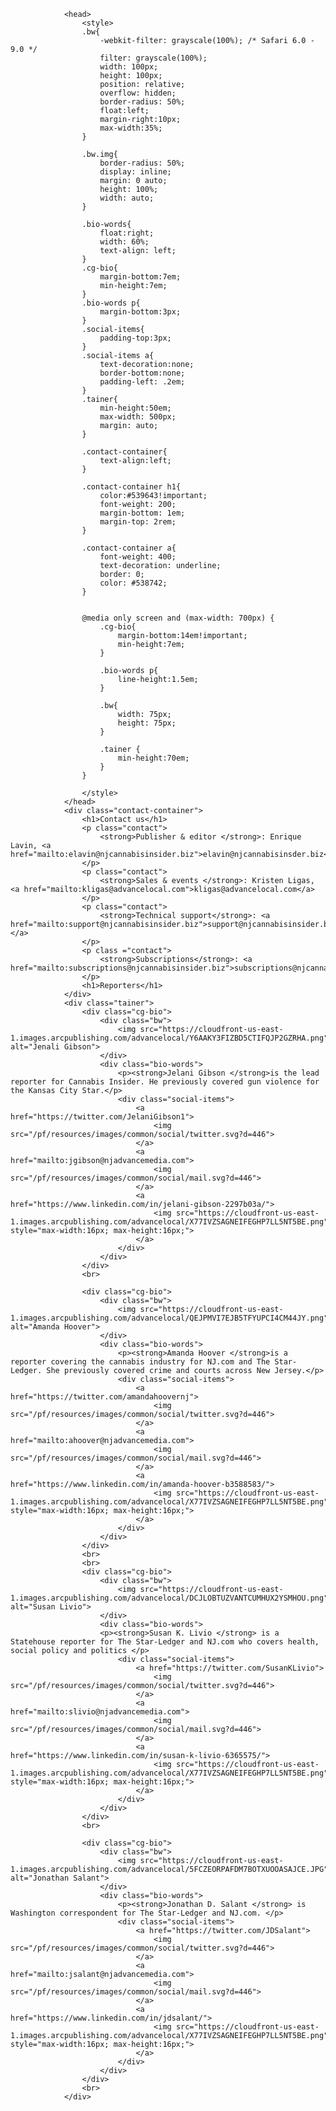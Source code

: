                 <head>
                    <style>
                    .bw{
                        -webkit-filter: grayscale(100%); /* Safari 6.0 - 9.0 */
                        filter: grayscale(100%);
                        width: 100px;
                        height: 100px;
                        position: relative;
                        overflow: hidden;
                        border-radius: 50%;
                        float:left;
                        margin-right:10px;
                        max-width:35%;
                    }
                        
                    .bw.img{
                        border-radius: 50%;
                        display: inline;
                        margin: 0 auto;
                        height: 100%;
                        width: auto;
                    }

                    .bio-words{
                        float:right;
                        width: 60%;
                        text-align: left;
                    }
                    .cg-bio{
                        margin-bottom:7em;
                        min-height:7em;
                    }
                    .bio-words p{
                        margin-bottom:3px;
                    }
                    .social-items{
                        padding-top:3px;
                    }
                    .social-items a{
                        text-decoration:none;
                        border-bottom:none;
                        padding-left: .2em;
                    }
                    .tainer{
                        min-height:50em;
                        max-width: 500px;
                        margin: auto;
                    }

                    .contact-container{
                        text-align:left;
                    }

                    .contact-container h1{
                        color:#539643!important;
                        font-weight: 200;
                        margin-bottom: 1em;
                        margin-top: 2rem;
                    }

                    .contact-container a{
                        font-weight: 400;
                        text-decoration: underline;
                        border: 0;
                        color: #538742;
                    }


                    @media only screen and (max-width: 700px) {
                        .cg-bio{
                            margin-bottom:14em!important;
                            min-height:7em;
                        }
                        
                        .bio-words p{
                            line-height:1.5em;
                        }
                        
                        .bw{
                            width: 75px;
                            height: 75px;
                        }
                        
                        .tainer {
                            min-height:70em;
                        }
                    }

                    </style>
                </head>
                <div class="contact-container">
                    <h1>Contact us</h1>
                    <p class="contact">
                        <strong>Publisher & editor </strong>: Enrique Lavin, <a href="mailto:elavin@njcannabisinsider.biz">elavin@njcannabisinsder.biz</a>
                    </p>
                    <p class="contact">
                        <strong>Sales & events </strong>: Kristen Ligas, <a href="mailto:kligas@advancelocal.com">kligas@advancelocal.com</a>
                    </p>
                    <p class="contact">
                        <strong>Technical support</strong>: <a href="mailto:support@njcannabisinsider.biz">support@njcannabisinsider.biz </a>
                    </p>
                    <p class ="contact">
                        <strong>Subscriptions</strong>: <a href="mailto:subscriptions@njcannabisinsider.biz">subscriptions@njcannabisinsider.biz</a>
                    </p>
                    <h1>Reporters</h1>
                </div>
                <div class="tainer">
                    <div class="cg-bio">
                        <div class="bw">
                            <img src="https://cloudfront-us-east-1.images.arcpublishing.com/advancelocal/Y6AAKY3FIZBD5CTIFQJP2GZRHA.png" alt="Jenali Gibson">
                        </div>
                        <div class="bio-words">
                            <p><strong>Jelani Gibson </strong>is the lead reporter for Cannabis Insider. He previously covered gun violence for the Kansas City Star.</p>
                            <div class="social-items">
                                <a href="https://twitter.com/JelaniGibson1">
                                    <img src="/pf/resources/images/common/social/twitter.svg?d=446">
                                </a>
                                <a href="mailto:jgibson@njadvancemedia.com">
                                    <img src="/pf/resources/images/common/social/mail.svg?d=446">
                                </a>
                                <a href="https://www.linkedin.com/in/jelani-gibson-2297b03a/">
                                    <img src="https://cloudfront-us-east-1.images.arcpublishing.com/advancelocal/X77IVZSAGNEIFEGHP7LL5NT5BE.png" style="max-width:16px; max-height:16px;">
                                </a>
                            </div>
                        </div>
                    </div>
                    <br>
                    
                    <div class="cg-bio">
                        <div class="bw">
                            <img src="https://cloudfront-us-east-1.images.arcpublishing.com/advancelocal/QEJPMVI7EJB5TFYUPCI4CM44JY.png" alt="Amanda Hoover">
                        </div>
                        <div class="bio-words">
                            <p><strong>Amanda Hoover </strong>is a reporter covering the cannabis industry for NJ.com and The Star-Ledger. She previously covered crime and courts across New Jersey.</p> 
                            <div class="social-items">
                                <a href="https://twitter.com/amandahoovernj">
                                    <img src="/pf/resources/images/common/social/twitter.svg?d=446">
                                </a>
                                <a href="mailto:ahoover@njadvancemedia.com">
                                    <img src="/pf/resources/images/common/social/mail.svg?d=446">
                                </a>
                                <a href="https://www.linkedin.com/in/amanda-hoover-b3588583/">
                                    <img src="https://cloudfront-us-east-1.images.arcpublishing.com/advancelocal/X77IVZSAGNEIFEGHP7LL5NT5BE.png" style="max-width:16px; max-height:16px;">
                                </a>
                            </div>
                        </div>
                    </div>
                    <br>
                    <br>
                    <div class="cg-bio">
                        <div class="bw">
                            <img src="https://cloudfront-us-east-1.images.arcpublishing.com/advancelocal/DCJLOBTUZVANTCUMHUX2YSMHOU.png" alt="Susan Livio">
                        </div>
                        <div class="bio-words">
                        <p><strong>Susan K. Livio </strong> is a Statehouse reporter for The Star-Ledger and NJ.com who covers health, social policy and politics </p>  
                            <div class="social-items">
                                <a href="https://twitter.com/SusanKLivio">
                                    <img src="/pf/resources/images/common/social/twitter.svg?d=446">
                                </a>
                                <a href="mailto:slivio@njadvancemedia.com">
                                    <img src="/pf/resources/images/common/social/mail.svg?d=446">
                                </a>
                                <a href="https://www.linkedin.com/in/susan-k-livio-6365575/">
                                    <img src="https://cloudfront-us-east-1.images.arcpublishing.com/advancelocal/X77IVZSAGNEIFEGHP7LL5NT5BE.png" style="max-width:16px; max-height:16px;">
                                </a>
                            </div>
                        </div>
                    </div>
                    <br>
                    
                    <div class="cg-bio">
                        <div class="bw">
                            <img src="https://cloudfront-us-east-1.images.arcpublishing.com/advancelocal/5FCZEORPAFDM7BOTXUOOASAJCE.JPG" alt="Jonathan Salant">
                        </div>
                        <div class="bio-words">
                            <p><strong>Jonathan D. Salant </strong> is Washington correspondent for The Star-Ledger and NJ.com. </p>
                            <div class="social-items">
                                <a href="https://twitter.com/JDSalant">
                                    <img src="/pf/resources/images/common/social/twitter.svg?d=446">
                                </a> 
                                <a href="mailto:jsalant@njadvancemedia.com">
                                    <img src="/pf/resources/images/common/social/mail.svg?d=446">
                                </a>
                                <a href="https://www.linkedin.com/in/jdsalant/">
                                    <img src="https://cloudfront-us-east-1.images.arcpublishing.com/advancelocal/X77IVZSAGNEIFEGHP7LL5NT5BE.png" style="max-width:16px; max-height:16px;">
                                </a>
                            </div>
                        </div>
                    </div>
                    <br>
                </div>
